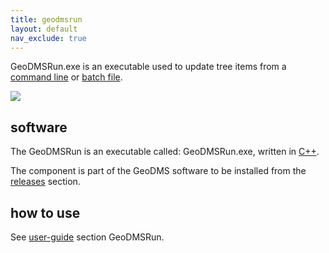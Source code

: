 ```yaml
---
title: geodmsrun
layout: default
nav_exclude: true
---
```

GeoDMSRun.exe is an executable used to update tree items from a [command line](https://en.wikipedia.org/wiki/Command-line_interface) or [batch
file](https://en.wikipedia.org/wiki/Batch_file).

![](../assets/img/GUI/geodmsrun.png)

## software

The GeoDMSRun is an executable called: GeoDMSRun.exe, written in [C++](https://en.wikipedia.org/wiki/C%2B%2B). 

The component is part of the GeoDMS software to be installed from the [releases](https://github.com/ObjectVision/GeoDMS/releases) section.

## how to use

See [user-guide](user-guide) section GeoDMSRun.